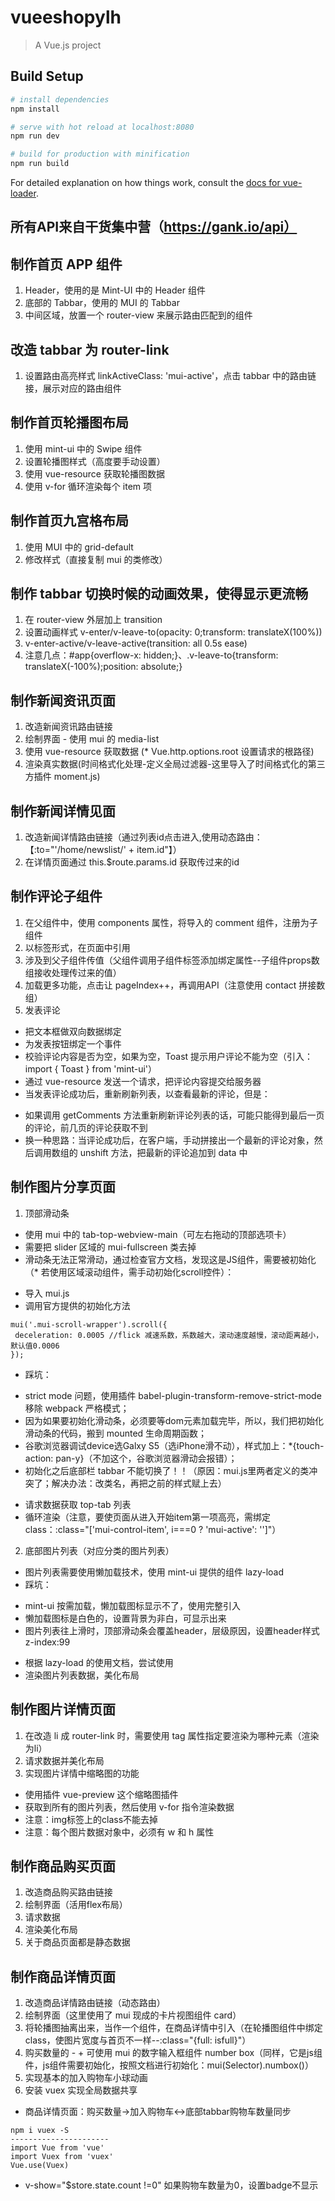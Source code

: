 # vueeshopylh

> A Vue.js project

## Build Setup

``` bash
# install dependencies
npm install

# serve with hot reload at localhost:8080
npm run dev

# build for production with minification
npm run build
```

For detailed explanation on how things work, consult the [docs for vue-loader](http://vuejs.github.io/vue-loader).

## 所有API来自干货集中营（https://gank.io/api）

## 制作首页 APP 组件
 1. Header，使用的是 Mint-UI 中的 Header 组件
 2. 底部的 Tabbar，使用的 MUI 的 Tabbar
 3. 中间区域，放置一个 router-view 来展示路由匹配到的组件

## 改造 tabbar 为 router-link
 1. 设置路由高亮样式 linkActiveClass: 'mui-active'，点击 tabbar 中的路由链接，展示对应的路由组件

## 制作首页轮播图布局
 1. 使用 mint-ui 中的 Swipe 组件
 2. 设置轮播图样式（高度要手动设置）
 3. 使用 vue-resource 获取轮播图数据
 4. 使用 v-for 循环渲染每个 item 项

## 制作首页九宫格布局
 1. 使用 MUI 中的 grid-default
 2. 修改样式（直接复制 mui 的类修改）

## 制作 tabbar 切换时候的动画效果，使得显示更流畅
 1. 在 router-view 外层加上 transition
 2. 设置动画样式 v-enter/v-leave-to(opacity: 0;transform: translateX(100%))
 3. v-enter-active/v-leave-active(transition: all 0.5s ease)
 4. 注意几点：#app{overflow-x: hidden;}、.v-leave-to{transform: translateX(-100%);position: absolute;}

## 制作新闻资讯页面
 1. 改造新闻资讯路由链接
 2. 绘制界面 - 使用 mui 的 media-list
 3. 使用 vue-resource 获取数据 (* Vue.http.options.root 设置请求的根路径)
 4. 渲染真实数据(时间格式化处理-定义全局过滤器-这里导入了时间格式化的第三方插件 moment.js)

## 制作新闻详情见面
 1. 改造新闻详情路由链接（通过列表id点击进入,使用动态路由：【:to="'/home/newslist/' + item.id"】）
 2. 在详情页面通过 this.$route.params.id 获取传过来的id

## 制作评论子组件
 1. 在父组件中，使用 components 属性，将导入的 comment 组件，注册为子组件
 2. 以标签形式，在页面中引用
 3. 涉及到父子组件传值（父组件调用子组件标签添加绑定属性--子组件props数组接收处理传过来的值）
 4. 加载更多功能，点击让 pageIndex++，再调用API（注意使用 contact 拼接数组）
 5. 发表评论
  + 把文本框做双向数据绑定
  + 为发表按钮绑定一个事件
  + 校验评论内容是否为空，如果为空，Toast 提示用户评论不能为空（引入：import { Toast } from 'mint-ui'）
  + 通过 vue-resource 发送一个请求，把评论内容提交给服务器
  + 当发表评论成功后，重新刷新列表，以查看最新的评论，但是：
  - 如果调用 getComments 方法重新刷新评论列表的话，可能只能得到最后一页的评论，前几页的评论获取不到
  - 换一种思路：当评论成功后，在客户端，手动拼接出一个最新的评论对象，然后调用数组的 unshift 方法，把最新的评论追加到 data 中

## 制作图片分享页面
 1. 顶部滑动条
  + 使用 mui 中的 tab-top-webview-main（可左右拖动的顶部选项卡）
  + 需要把 slider 区域的 mui-fullscreen 类去掉
  + 滑动条无法正常滑动，通过检查官方文档，发现这是JS组件，需要被初始化（* 若使用区域滚动组件，需手动初始化scroll控件）：
  - 导入 mui.js
  - 调用官方提供的初始化方法
   ```
   mui('.mui-scroll-wrapper').scroll({
   	deceleration: 0.0005 //flick 减速系数，系数越大，滚动速度越慢，滚动距离越小，默认值0.0006
   });
   ```
   + 踩坑：
   - strict mode 问题，使用插件 babel-plugin-transform-remove-strict-mode 移除 webpack 严格模式；
   - 因为如果要初始化滑动条，必须要等dom元素加载完毕，所以，我们把初始化滑动条的代码，搬到 mounted 生命周期函数；
   - 谷歌浏览器调试device选Galxy S5（选iPhone滑不动），样式加上：*{touch-action: pan-y}（不加这个，谷歌浏览器滑动会报错）；
   - 初始化之后底部栏 tabbar 不能切换了！！（原因：mui.js里两者定义的类冲突了；解决办法：改类名，再把之前的样式赋上去）   
   + 请求数据获取 top-tab 列表
   + 循环渲染（注意，要使页面从进入开始item第一项高亮，需绑定class：:class="['mui-control-item', i===0 ? 'mui-active': '']"）
 2. 底部图片列表（对应分类的图片列表）
  + 图片列表需要使用懒加载技术，使用 mint-ui 提供的组件 lazy-load
  + 踩坑：
  - mint-ui 按需加载，懒加载图标显示不了，使用完整引入
  - 懒加载图标是白色的，设置背景为非白，可显示出来
  - 图片列表往上滑时，顶部滑动条会覆盖header，层级原因，设置header样式z-index:99
  + 根据 lazy-load 的使用文档，尝试使用
  + 渲染图片列表数据，美化布局
  
## 制作图片详情页面
 1. 在改造 li 成 router-link 时，需要使用 tag 属性指定要渲染为哪种元素（渲染为li）
 2. 请求数据并美化布局
 3. 实现图片详情中缩略图的功能
 + 使用插件 vue-preview 这个缩略图插件
 + 获取到所有的图片列表，然后使用 v-for 指令渲染数据
 + 注意：img标签上的class不能去掉
 + 注意：每个图片数据对象中，必须有 w 和 h 属性
 
## 制作商品购买页面
 1. 改造商品购买路由链接
 2. 绘制界面（活用flex布局）
 3. 请求数据
 4. 渲染美化布局
 5. 关于商品页面都是静态数据

## 制作商品详情页面
 1. 改造商品详情路由链接（动态路由）
 2. 绘制界面（这里使用了 mui 现成的卡片视图组件 card）
 3. 将轮播图抽离出来，当作一个组件，在商品详情中引入（在轮播图组件中绑定class，使图片宽度与首页不一样--:class="{full: isfull}"）
 4. 购买数量的 - + 可使用 mui 的数字输入框组件 number box（同样，它是js组件，js组件需要初始化，按照文档进行初始化：mui(Selector).numbox()）
 5. 实现基本的加入购物车小球动画
 6. 安装 vuex 实现全局数据共享
 + 商品详情页面：购买数量->加入购物车<->底部tabbar购物车数量同步
 ```
 npm i vuex -S
 ----------------------
 import Vue from 'vue'
 import Vuex from 'vuex'
 Vue.use(Vuex)
 ```
 + v-show="$store.state.count !=0" 如果购物车数量为0，设置badge不显示
